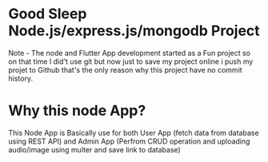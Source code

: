 # Good Sleep Node.js/express.js/mongodb Project
Note - The node and Flutter App development started as a Fun project so on that time I did't use git but now just to save my project online i push my projet to Github that's the only reason why this project have no commit history.

# Why this node App?
This Node App is Basically use for both User App (fetch data from database using REST API)
and Admin App (Perfrom CRUD operation and uploading audio/image using multer and save link to database)
